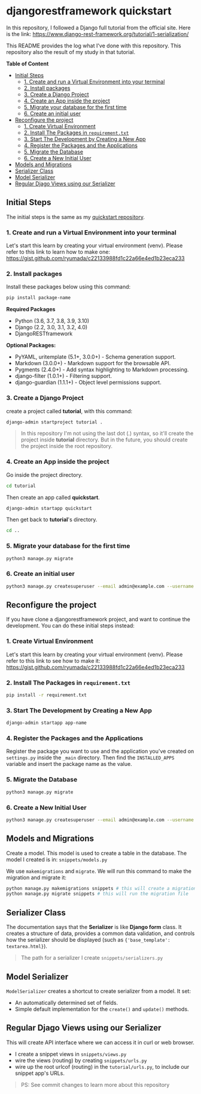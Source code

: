 # djangorestframework quickstart
In this repository, I followed a Django full tutorial from the official site. Here is the link: https://www.django-rest-framework.org/tutorial/1-serialization/

This README provides the log what I've done with this repository. This repository also the result of my study in that tutorial.

**Table of Content**
- [Initial Steps](#initial-steps)
  - [1. Create and run a Virtual Environment into your terminal](#1-create-and-run-a-virtual-environment-into-your-terminal)
  - [2. Install packages](#2-install-packages)
  - [3. Create a Django Project](#3-create-a-django-project)
  - [4. Create an App inside the project](#4-create-an-app-inside-the-project)
  - [5. Migrate your database for the first time](#5-migrate-your-database-for-the-first-time)
  - [6. Create an initial user](#6-create-an-initial-user)
- [Reconfigure the project](#reconfigure-the-project)
  - [1. Create Virtual Environment](#1-create-virtual-environment)
  - [2. Install The Packages in `requirement.txt`](#2-install-the-packages-in-requirementtxt)
  - [3. Start The Development by Creating a New App](#3-start-the-development-by-creating-a-new-app)
  - [4. Register the Packages and the Applications](#4-register-the-packages-and-the-applications)
  - [5. Migrate the Database](#5-migrate-the-database)
  - [6. Create a New Initial User](#6-create-a-new-initial-user)
- [Models and Migrations](#models-and-migrations)
- [Serializer Class](#serializer-class)
- [Model Serializer](#model-serializer)
- [Regular Djago Views using our Serializer](#regular-djago-views-using-our-serializer)

## Initial Steps
The initial steps is the same as my [quickstart repository](https://github.com/ryumada/python-djangorestframework-quickstart).

### 1. Create and run a Virtual Environment into your terminal
Let's start this learn by creating your virtual environment (venv). Please refer to this link to learn how to make one: https://gist.github.com/ryumada/c22133988fd1c22a66e4ed1b23eca233

### 2. Install packages
Install these packages below using this command:
```bash
pip install package-name
```

**Required Packages**
- Python (3.6, 3.7, 3.8, 3.9, 3.10)
- Django (2.2, 3.0, 3.1, 3.2, 4.0)
- DjangoRESTframework

**Optional Packages:**
- PyYAML, uritemplate (5.1+, 3.0.0+) - Schema generation support.
- Markdown (3.0.0+) - Markdown support for the browsable API.
- Pygments (2.4.0+) - Add syntax highlighting to Markdown processing.
- django-filter (1.0.1+) - Filtering support.
- django-guardian (1.1.1+) - Object level permissions support.

### 3. Create a Django Project
create a project called **tutorial**, with this command:

```bash
django-admin startproject tutorial .
```

> In this repository I'm not using the last dot (.) syntax, so it'll create the project inside **tutorial** directory. But in the future, you should create the project inside the root repository.

### 4. Create an App inside the project
Go inside the project directory.
```bash
cd tutorial
```

Then create an app called **quickstart**.
```bash
django-admin startapp quickstart
```

Then get back to **tutorial**'s directory.
```bash
cd ..
```

### 5. Migrate your database for the first time
```bash
python3 manage.py migrate
```

### 6. Create an initial user
```bash
python3 manage.py createsuperuser --email admin@example.com --username admin
```

## Reconfigure the project
If you have clone a djangorestframework project, and want to continue the development. You can do these initial steps instead:
### 1. Create Virtual Environment
Let's start this learn by creating your virtual environment (venv). Please refer to this link to see how to make it: https://gist.github.com/ryumada/c22133988fd1c22a66e4ed1b23eca233

### 2. Install The Packages in `requirement.txt`
```bash
pip install -r requirement.txt
```

### 3. Start The Development by Creating a New App
```bash
django-admin startapp app-name
```

### 4. Register the Packages and the Applications
Register the package you want to use and the application you've created on `settings.py` inside the `_main` directory. Then find the `INSTALLED_APPS` variable and insert the package name as the value.

### 5. Migrate the Database
```bash
python3 manage.py migrate
```

### 6. Create a New Initial User
```bash
python3 manage.py createsuperuser --email admin@example.com --username admin
```

## Models and Migrations
Create a model. This model is used to create a table in the database. The model I created is in: `snippets/models.py`

We use `makemigrations` and `migrate`. We will run this command to make the migration and migrate it:
```bash
python manage.py makemigrations snippets # this will create a migration file (snippets/migrations/0001_initial.py), the migration file generated from snippets/models.py
python manage.py migrate snippets # this will run the migration file
```

## Serializer Class
The documentation says that the **Serializer** is like **Django form** class. It creates a structure of data, provides a common data validation, and controls how the serializer should be displayed (such as `{'base_template': textarea.html}`).

> The path for a serializer I create `snippets/serializers.py`

## Model Serializer
`ModelSerializer` creates a shortcut to create serializer from a model. It set:
- An automatically determined set of fields.
- Simple default implementation for the `create()` and `update()` methods.

## Regular Djago Views using our Serializer
This will create API interface where we can access it in curl or web browser.
- I create a snippet views in `snippets/views.py`
- wire the views (routing) by creating `snippets/urls.py`
- wire up the root urlcof (routing) in the `tutorial/urls.py`, to include our snippet app's URLs.

> PS: See commit changes to learn more about this repository
